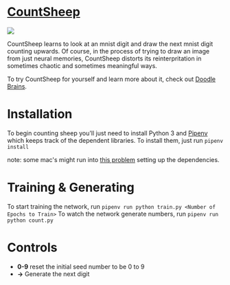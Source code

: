 # [CountSheep](https://www.tomlum.com/doodlebrains)

![](https://thumbs.gfycat.com/RashMadeupAlpineroadguidetigerbeetle-size_restricted.gif)

CountSheep learns to look at an mnist digit and draw the next mnist digit counting upwards.  Of course, in the process of trying to draw an image from just neural memories, CountSheep distorts its reinterpritation in sometimes chaotic and sometimes meaningful ways.

To try CountSheep for yourself and learn more about it, check out [Doodle Brains](https://www.tomlum.com/doodle-brains/count-sheep).

# Installation
To begin counting sheep you'll just need to install Python 3 and [Pipenv](https://github.com/kennethreitz/pipenv) which keeps track of the dependent libraries.  To install them, just run
`pipenv install`

note: some mac's might run into [this problem](https://stackoverflow.com/questions/21784641/installation-issue-with-matplotlib-python) setting up the dependencies.

# Training & Generating
To start training the network, run
`pipenv run python train.py <Number of Epochs to Train>`
To watch the network generate numbers, run
`pipenv run python count.py`

# Controls

* **0-9** reset the initial seed number to be 0 to 9
* **->** Generate the next digit
